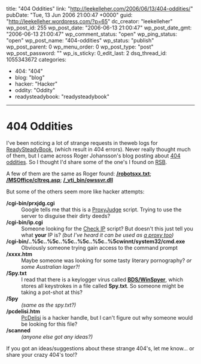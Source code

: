 title: "404 Oddities"
link: "http://leekelleher.com/2006/06/13/404-oddities/"
pubDate: "Tue, 13 Jun 2006 21:00:47 +0000"
guid: "http://leekelleher.wordpress.com/?p=65"
dc_creator: "leekelleher"
wp_post_id: 255
wp_post_date: "2006-06-13 21:00:47"
wp_post_date_gmt: "2006-06-13 21:00:47"
wp_comment_status: "open"
wp_ping_status: "open"
wp_post_name: "404-oddities"
wp_status: "publish"
wp_post_parent: 0
wp_menu_order: 0
wp_post_type: "post"
wp_post_password: ""
wp_is_sticky: 0_edit_last: 2
dsq_thread_id: 1055343672
categories:
  - 404: "404"
  - blog: "blog"
  - hacker: "Hacker"
  - oddity: "Oddity"
  - readysteadybook: "readysteadybook"

---

# 404 Oddities

I've been noticing a lot of strange requests in theweb logs for <a href="http://www.readysteadybook.com/">ReadySteadyBook</a>, (which result in 404 errors).  Never really thought much of them, but I came across Roger Johansson's blog posting about <a href="http://www.456bereastreet.com/archive/200504/404_oddities/">404 oddities</a>.  So I thought I'd share some of the one's I found on <a href="http://www.readysteadybook.com/Blog.aspx">RSB</a>.

A few of them are the same as Roger found: <a href="http://www.google.co.uk/search?q=%2Frobotsxx.txt"><strong>/robotsxx.txt</strong></a>; <a href="http://www.google.co.uk/search?q=%2FMSOffice%2Fcltreq.asp"><strong>/MSOffice/cltreq.asp</strong></a>; <a href="http://www.google.co.uk/search?q=%2F_vti_bin%2Fowssvr.dll"><strong>/_vti_bin/owssvr.dll </strong></a>

<!--more-->But some of the others seem more like hacker attempts:

<dl><dt><strong>/cgi-bin/prxjdg.cgi</strong></dt><dd>Google tells me that this is a <a href="http://www.google.com/search?q=%2Fcgi-bin%2Fprxjdg.cgi">ProxyJudge</a> script. Trying to use the server to disguise their dirty deeds?</dd><dt><strong>/cgi-bin/ip.cgi</strong></dt><dd>Someone looking for the <a href="http://www.networksecuritytoolkit.org/nst/tools/check_ip.html">Check IP</a> script? But doesn't this just tell you what <strong>your</strong> IP is? <em>(but I've heard it can be used as <a href="http://www.html.com/forums/apache-web-server/12651-error-log-error-help-am-i.html">a proxy too</a>)</em></dd><dt><strong>/cgi-bin/..%5c..%5c..%5c..%5c..%5c..%5cwinnt/system32/cmd.exe</strong></dt><dd>Obviously someone trying gain access to the command prompt</dd><dt><strong>/xxxx.htm</strong></dt><dd>Maybe someone was looking for some tasty literary pornography? <em>or some Australian lager?!</em><em>
</em></dd><dt><strong>/Spy.txt</strong></dt><dd>I read that there is a keylogger virus called <a href="http://www.google.com/search?q=BDS%2FWinSpyer"><strong>BDS/WinSpyer</strong></a>, which stores all keystrokes in a file called <strong>Spy.txt</strong>.  So someone might be taking a pot-shot at this?</dd><dt><strong>/Spy</strong></dt><dd><em>(same as the spy.txt?)</em></dd><dt><strong>/pcdelisi.htm</strong></dt><dd><a href="http://www.google.com/search?q=pcdelisi">PcDelisi</a> is a hacker handle, but I can't figure out why someone would be looking for this file?</dd><dt><strong>/scanned</strong></dt><dd><em>(anyone else got any ideas?)</em></dd></dl>If you got an ideas/suggestions about these strange 404's, let me know... or share your crazy 404's too!?
